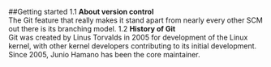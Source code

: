 ##Getting started
1.1 **About version control**  
The Git feature that really makes it stand apart from nearly every other SCM out there is its branching model.
1.2 **History of Git**  
Git was created by Linus Torvalds in 2005 for development of the Linux kernel, with other kernel developers contributing to its initial development. Since 2005, Junio Hamano has been the core maintainer.

